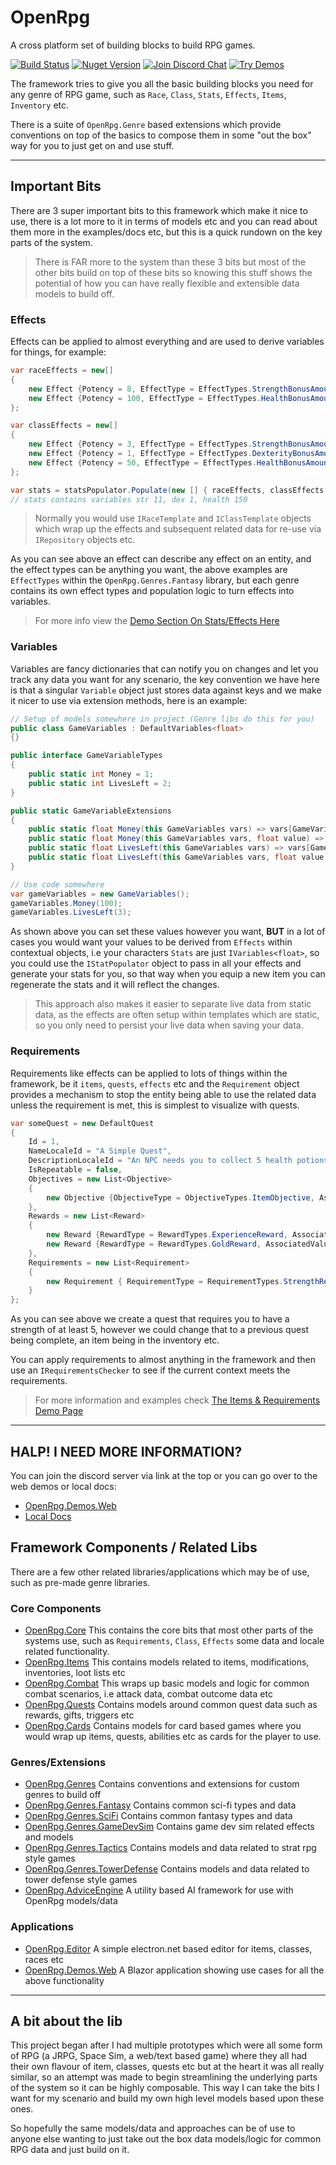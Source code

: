 # OpenRpg

A cross platform set of building blocks to build RPG games.

[![Build Status][build-status-image]][build-status-url]
[![Nuget Version][nuget-image]][nuget-url]
[![Join Discord Chat][discord-image]][discord-url]
[![Try Demos][demo-image]][demo-url]

The framework tries to give you all the basic building blocks you need for any genre of RPG game, such as `Race`, `Class`, `Stats`, `Effects`, `Items`, `Inventory` etc.

There is a suite of `OpenRpg.Genre` based extensions which provide conventions on top of the basics to compose them in some "out the box" way for you to just get on and use stuff.

---
## Important Bits

There are 3 super important bits to this framework which make it nice to use, there is a lot more to it in terms of models etc and you can read about them more in the examples/docs etc, but this is a quick rundown on the key parts of the system.

> There is FAR more to the system than these 3 bits but most of the other bits build on top of these bits so knowing this stuff shows the potential of how you can have really flexible and extensible data models to build off.

### Effects

Effects can be applied to almost everything and are used to derive variables for things, for example:

```csharp
var raceEffects = new[]
{
    new Effect {Potency = 8, EffectType = EffectTypes.StrengthBonusAmount},
    new Effect {Potency = 100, EffectType = EffectTypes.HealthBonusAmount},
};

var classEffects = new[]
{
    new Effect {Potency = 3, EffectType = EffectTypes.StrengthBonusAmount},
    new Effect {Potency = 1, EffectType = EffectTypes.DexterityBonusAmount},
    new Effect {Potency = 50, EffectType = EffectTypes.HealthBonusAmount}
};

var stats = statsPopulator.Populate(new [] { raceEffects, classEffects });
// stats contains variables str 11, dex 1, health 150
```
> Normally you would use `IRaceTemplate` and `IClassTemplate` objects which wrap up the effects and subsequent related data for re-use via `IRepository` objects etc.

As you can see above an effect can describe any effect on an entity, and the effect types can be anything you want, the above examples are `EffectTypes` within the `OpenRpg.Genres.Fantasy` library, but each genre contains its own effect types and population logic to turn effects into variables.

> For more info view the [Demo Section On Stats/Effects Here](https://openrpg.github.io/OpenRpg.Demos.Web)

### Variables

Variables are fancy dictionaries that can notify you on changes and let you track any data you want for any scenario, the key convention we have here is that a singular `Variable` object just stores data against keys and we make it nicer to use via extension methods, here is an example:

```csharp
// Setup of models somewhere in project (Genre libs do this for you)
public class GameVariables : DefaultVariables<float>
{}

public interface GameVariableTypes
{
    public static int Money = 1;
    public static int LivesLeft = 2;
}

public static GameVariableExtensions
{
    public static float Money(this GameVariables vars) => vars[GameVariableTypes.Money];
    public static float Money(this GameVariables vars, float value) => vars[GameVariableTypes.Money] = value;
    public static float LivesLeft(this GameVariables vars) => vars[GameVariableTypes.LivesLeft];
    public static float LivesLeft(this GameVariables vars, float value) => vars[GameVariableTypes.LivesLeft] = value;
}

// Use code somewhere
var gameVariables = new GameVariables();
gameVariables.Money(100);
gameVariables.LivesLeft(3);
```

As shown above you can set these values however you want, **BUT** in a lot of cases you would want your values to be derived from `Effects` within contextual objects, i.e your characters `Stats` are just `IVariables<float>`, so you could use the `IStatPopulator` object to pass in all your effects and generate your stats for you, so that way when you equip a new item you can regenerate the stats and it will reflect the changes.

> This approach also makes it easier to separate live data from static data, as the effects are often setup within templates which are static, so you only need to persist your live data when saving your data.

### Requirements

Requirements like effects can be applied to lots of things within the framework, be it `items`, `quests`, `effects` etc and the `Requirement` object provides a mechanism to stop the entity being able to use the related data unless the requirement is met, this is simplest to visualize with quests.

```csharp
var someQuest = new DefaultQuest
{
    Id = 1,
    NameLocaleId = "A Simple Quest",
    DescriptionLocaleId = "An NPC needs you to collect 5 health potions, better get on the case!",
    IsRepeatable = false,
    Objectives = new List<Objective>
    {
        new Objective {ObjectiveType = ObjectiveTypes.ItemObjective, AssociatedId = ItemTemplateLookups.HealingPotion, AssociatedValue = 5}
    },
    Rewards = new List<Reward>
    {
        new Reward {RewardType = RewardTypes.ExperienceReward, AssociatedValue = 100},
        new Reward {RewardType = RewardTypes.GoldReward, AssociatedValue = 50}
    },
    Requirements = new List<Requirement>
    {
        new Requirement { RequirementType = RequirementTypes.StrengthRequirement, AssociatedValue = 5 }
    }
};
```

As you can see above we create a quest that requires you to have a strength of at least 5, however we could change that to a previous quest being complete, an item being in the inventory etc.

You can apply requirements to almost anything in the framework and then use an `IRequirementsChecker` to see if the current context meets the requirements.

> For more information and examples check [The Items & Requirements Demo Page](https://openrpg.github.io/OpenRpg.Demos.Web)
---

## HALP! I NEED MORE INFORMATION?

You can join the discord server via link at the top or you can go over to the web demos or local docs:
- [OpenRpg.Demos.Web](https://openrpg.github.io/OpenRpg.Demos.Web)
- [Local Docs](docs/core.md)

## Framework Components / Related Libs

There are a few other related libraries/applications which may be of use, such as pre-made genre libraries.

### Core Components

- [OpenRpg.Core](docs/core.md) This contains the core bits that most other parts of the systems use, such as `Requirements`, `Class`, `Effects` some data and locale related functionality.
- [OpenRpg.Items](docs/items.md) This contains models related to items, modifications, inventories, loot lists etc
- [OpenRpg.Combat](docs/combat.md) This wraps up basic models and logic for common combat scenarios, i.e attack data, combat outcome data etc
- [OpenRpg.Quests](docs/quests.md) Contains models around common quest data such as rewards, gifts, triggers etc
- [OpenRpg.Cards](docs/core.md) Contains models for card based games where you would wrap up items, quests, abilities etc as cards for the player to use.

### Genres/Extensions
- [OpenRpg.Genres](https://github.com/openrpg/OpenRpg.Genres) Contains conventions and extensions for custom genres to build off
- [OpenRpg.Genres.Fantasy](https://github.com/openrpg/OpenRpg.Genres) Contains common sci-fi types and data
- [OpenRpg.Genres.SciFi](https://github.com/openrpg/OpenRpg.Genres) Contains common fantasy types and data
- [OpenRpg.Genres.GameDevSim](https://github.com/openrpg/OpenRpg.Genres.GameDevSim) Contains game dev sim related effects and models
- [OpenRpg.Genres.Tactics](https://github.com/openrpg/OpenRpg.Genres.Tactics) Contains models and data related to strat rpg style games
- [OpenRpg.Genres.TowerDefense](https://github.com/openrpg/OpenRpg.Genres.TowerDefense) Contains models and data related to tower defense style games
- [OpenRpg.AdviceEngine](https://github.com/openrpg/OpenRpg.AdviceEngine) A utility based AI framework for use with OpenRpg models/data

### Applications
- [OpenRpg.Editor](https://github.com/openrpg/OpenRpg.Editor) A simple electron.net based editor for items, classes, races etc
- [OpenRpg.Demos.Web](https://github.com/openrpg/OpenRpg.Demos.Web) A Blazor application showing use cases for all the above functionality

---

## A bit about the lib

This project began after I had multiple prototypes which were all some form of RPG (a JRPG, Space Sim, a web/text based game) where they all had their own flavour of item, classes, quests etc but at the heart it was all really similar, so an attempt was made to begin streamlining the underlying parts of the system so it can be highly composable. This way I can take the bits I want for my scenario and build my own high level models based upon these ones.

So hopefully the same models/data and approaches can be of use to anyone else wanting to just take out the box data models/logic for common RPG data and just build on it.

[build-status-image]: https://ci.appveyor.com/api/projects/status/6atqlmblut1x386w?svg=true
[build-status-url]: https://ci.appveyor.com/project/grofit/openrpg/branch/master
[nuget-image]: https://img.shields.io/nuget/v/openrpg.core.svg
[nuget-url]: https://www.nuget.org/packages/OpenRpg.Core/
[discord-image]: https://img.shields.io/discord/488609938399297536.svg
[discord-url]: https://discord.gg/nKejjgT
[demo-image]: https://img.shields.io/badge/Demo-Site-informational.svg
[demo-url]: https://openrpg.github.io/OpenRpg.Demos.Web/
